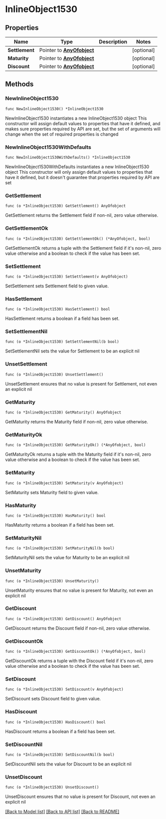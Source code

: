 # InlineObject1530

## Properties

Name | Type | Description | Notes
------------ | ------------- | ------------- | -------------
**Settlement** | Pointer to [**AnyOfobject**](anyOf&lt;object&gt;.md) |  | [optional] 
**Maturity** | Pointer to [**AnyOfobject**](anyOf&lt;object&gt;.md) |  | [optional] 
**Discount** | Pointer to [**AnyOfobject**](anyOf&lt;object&gt;.md) |  | [optional] 

## Methods

### NewInlineObject1530

`func NewInlineObject1530() *InlineObject1530`

NewInlineObject1530 instantiates a new InlineObject1530 object
This constructor will assign default values to properties that have it defined,
and makes sure properties required by API are set, but the set of arguments
will change when the set of required properties is changed

### NewInlineObject1530WithDefaults

`func NewInlineObject1530WithDefaults() *InlineObject1530`

NewInlineObject1530WithDefaults instantiates a new InlineObject1530 object
This constructor will only assign default values to properties that have it defined,
but it doesn't guarantee that properties required by API are set

### GetSettlement

`func (o *InlineObject1530) GetSettlement() AnyOfobject`

GetSettlement returns the Settlement field if non-nil, zero value otherwise.

### GetSettlementOk

`func (o *InlineObject1530) GetSettlementOk() (*AnyOfobject, bool)`

GetSettlementOk returns a tuple with the Settlement field if it's non-nil, zero value otherwise
and a boolean to check if the value has been set.

### SetSettlement

`func (o *InlineObject1530) SetSettlement(v AnyOfobject)`

SetSettlement sets Settlement field to given value.

### HasSettlement

`func (o *InlineObject1530) HasSettlement() bool`

HasSettlement returns a boolean if a field has been set.

### SetSettlementNil

`func (o *InlineObject1530) SetSettlementNil(b bool)`

 SetSettlementNil sets the value for Settlement to be an explicit nil

### UnsetSettlement
`func (o *InlineObject1530) UnsetSettlement()`

UnsetSettlement ensures that no value is present for Settlement, not even an explicit nil
### GetMaturity

`func (o *InlineObject1530) GetMaturity() AnyOfobject`

GetMaturity returns the Maturity field if non-nil, zero value otherwise.

### GetMaturityOk

`func (o *InlineObject1530) GetMaturityOk() (*AnyOfobject, bool)`

GetMaturityOk returns a tuple with the Maturity field if it's non-nil, zero value otherwise
and a boolean to check if the value has been set.

### SetMaturity

`func (o *InlineObject1530) SetMaturity(v AnyOfobject)`

SetMaturity sets Maturity field to given value.

### HasMaturity

`func (o *InlineObject1530) HasMaturity() bool`

HasMaturity returns a boolean if a field has been set.

### SetMaturityNil

`func (o *InlineObject1530) SetMaturityNil(b bool)`

 SetMaturityNil sets the value for Maturity to be an explicit nil

### UnsetMaturity
`func (o *InlineObject1530) UnsetMaturity()`

UnsetMaturity ensures that no value is present for Maturity, not even an explicit nil
### GetDiscount

`func (o *InlineObject1530) GetDiscount() AnyOfobject`

GetDiscount returns the Discount field if non-nil, zero value otherwise.

### GetDiscountOk

`func (o *InlineObject1530) GetDiscountOk() (*AnyOfobject, bool)`

GetDiscountOk returns a tuple with the Discount field if it's non-nil, zero value otherwise
and a boolean to check if the value has been set.

### SetDiscount

`func (o *InlineObject1530) SetDiscount(v AnyOfobject)`

SetDiscount sets Discount field to given value.

### HasDiscount

`func (o *InlineObject1530) HasDiscount() bool`

HasDiscount returns a boolean if a field has been set.

### SetDiscountNil

`func (o *InlineObject1530) SetDiscountNil(b bool)`

 SetDiscountNil sets the value for Discount to be an explicit nil

### UnsetDiscount
`func (o *InlineObject1530) UnsetDiscount()`

UnsetDiscount ensures that no value is present for Discount, not even an explicit nil

[[Back to Model list]](../README.md#documentation-for-models) [[Back to API list]](../README.md#documentation-for-api-endpoints) [[Back to README]](../README.md)


